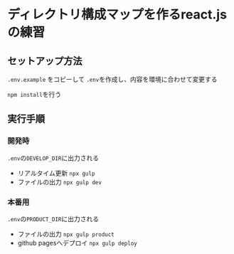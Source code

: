 # ディレクトリ構成マップを作るreact.jsの練習

## セットアップ方法
`.env.example` をコピーして `.env`を作成し、内容を環境に合わせて変更する  

`npm install`を行う  


## 実行手順
### 開発時
`.env`の`DEVELOP_DIR`に出力される
- リアルタイム更新 `npx gulp`
- ファイルの出力 `npx gulp dev`

### 本番用
`.env`の`PRODUCT_DIR`に出力される
- ファイルの出力 `npx gulp product`
- github pagesへデプロイ `npx gulp deploy`